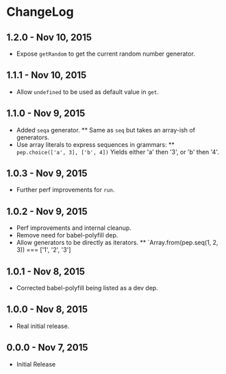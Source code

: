 # ChangeLog #

## 1.2.0 - Nov 10, 2015
* Expose `getRandom` to get the current random number generator.

## 1.1.1 - Nov 10, 2015
* Allow `undefined` to be used as default value in `get`.

## 1.1.0 - Nov 9, 2015
* Added `seqa` generator.
** Same as `seq` but takes an array-ish of generators.
* Use array literals to express sequences in grammars:
** `pep.choice(['a', 3], ['b', 4])` Yields either 'a' then '3', or 'b' then '4'.

## 1.0.3 - Nov 9, 2015
* Further perf improvements for `run`.

## 1.0.2 - Nov 9, 2015
* Perf improvements and internal cleanup.
* Remove need for babel-polyfill dep.
* Allow generators to be directly as iterators.
** `Array.from(pep.seq(1, 2, 3)) === ['1', '2', '3']

## 1.0.1 - Nov 8, 2015
* Corrected babel-polyfill being listed as a dev dep.

## 1.0.0 - Nov 8, 2015
* Real initial release.

## 0.0.0 - Nov 7, 2015
* Initial Release
